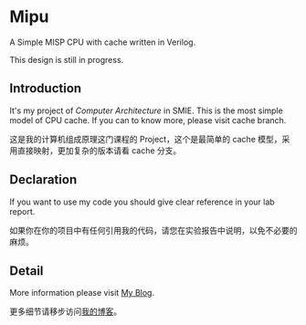 # Mipu

A Simple MISP CPU with cache written in Verilog.

This design is still in progress.

## Introduction

It's my project of *Computer Architecture* in SMIE. This is the most simple model of CPU cache. If you can to know more, please visit cache branch.

这是我的计算机组成原理这门课程的 Project，这个是最简单的 cache 模型，采用直接映射，更加复杂的版本请看 cache 分支。

## Declaration

If you want to use my code you should give clear reference in your lab report.

如果你在你的项目中有任何引用我的代码，请您在实验报告中说明，以免不必要的麻烦。

## Detail

More information please visit [My Blog](https://blog.terrychan.me/2016/cpu-with-cache).

更多细节请移步访问[我的博客](https://blog.terrychan.me/2016/cpu-with-cache)。
